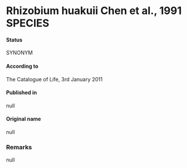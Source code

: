 # Rhizobium huakuii Chen et al., 1991 SPECIES

#### Status
SYNONYM

#### According to
The Catalogue of Life, 3rd January 2011

#### Published in
null

#### Original name
null

### Remarks
null